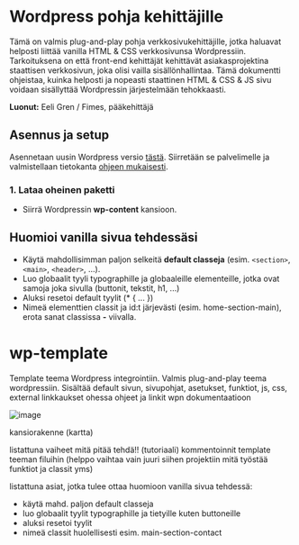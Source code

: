 
# Wordpress pohja kehittäjille
Tämä on valmis plug-and-play pohja verkkosivukehittäjille, jotka haluavat helposti liittää vanilla HTML & CSS verkkosivunsa Wordpressiin.
Tarkoituksena on että front-end kehittäjät kehittävät asiakasprojektina staattisen verkkosivun, joka olisi vailla sisällönhallintaa. Tämä dokumentti ohjeistaa, kuinka helposti ja nopeasti staattinen HTML & CSS & JS sivu voidaan sisällyttää Wordpressin järjestelmään tehokkaasti.

**Luonut:** Eeli Gren / Fimes, pääkehittäjä

## Asennus ja setup

Asennetaan uusin Wordpress versio [tästä](https://wordpress.org/latest.zip).
Siirretään se palvelimelle ja valmistellaan tietokanta [ohjeen mukaisesti](https://wordpress.org/support/article/how-to-install-wordpress/).

### 1. Lataa oheinen paketti
- Siirrä Wordpressin **wp-content** kansioon.

## Huomioi vanilla sivua tehdessäsi
- Käytä mahdollisimman paljon selkeitä **default classeja** (esim. `<section>`, `<main>`, `<header>`, ...).
- Luo globaalit tyyli typographille ja globaaleille elementeille, jotka ovat samoja joka sivulla (buttonit, tekstit, h1, ...)
- Aluksi resetoi default tyylit (* { ... })
- Nimeä elementtien classit ja id:t järjevästi (esim. home-section-main), erota sanat classissa **-** viivalla.








# wp-template
Template teema Wordpress integrointiin.
Valmis plug-and-play teema wordpressiin. Sisältää default sivun, sivupohjat, asetukset, funktiot, js, css, external linkkaukset
ohessa ohjeet ja linkit wpn dokumentaatioon

![image](https://user-images.githubusercontent.com/115319031/196048672-9a70ec69-34bb-4699-9038-f66c66d1c3cd.png)

kansiorakenne (kartta)

listattuna vaiheet mitä pitää tehdä!! (tutoriaali)
kommentoinnit template teeman filuihin (helppo vaihtaa vain juuri siihen projektiin mitä työstää funktiot ja classit yms)

listattuna asiat, jotka tulee ottaa huomioon vanilla sivua tehdessä:
- käytä mahd. paljon default classeja
- luo globaalit tyylit typographille ja tietyille kuten buttoneille
- aluksi resetoi tyylit
- nimeä classit huolellisesti esim. main-section-contact
